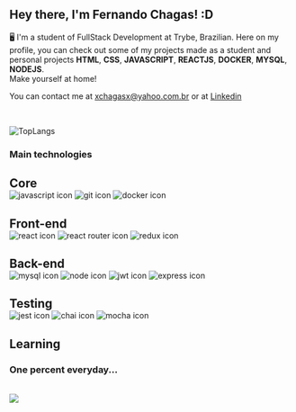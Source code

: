 ## Hey there, I'm **Fernando Chagas**! :D

🖥️ I'm a student of FullStack Development at Trybe, Brazilian.
Here on my profile, you can check out some of my projects made as a student and personal projects **HTML**, **CSS**, **JAVASCRIPT**, **REACTJS**, **DOCKER**, **MYSQL**, **NODEJS**. 
</br>
Make yourself at home!

You can contact me at xchagasx@yahoo.com.br or at <a href="https://www.linkedin.com/in/fernando-chagas-216860127">Linkedin</a>

<main style="">
<br/>

![TopLangs](https://github-readme-stats.vercel.app/api/top-langs/?username=xchagasx&layout=compact&show_icons=true&theme=dark)

  ### Main technologies 
  
<section style="">
  <h2 style="margin-bottom: 0"> Core </h2>
  <img src="svg/javascript.svg" alt="javascript icon" style="">
  <img src="https://img.shields.io/badge/GIT-E44C30?style=for-the-badge&logo=git&logoColor=white" alt="git icon" style="">
  <img src="https://img.shields.io/badge/Docker-2CA5E0?style=for-the-badge&logo=docker&logoColor=white" alt="docker icon" style="">
</section>

<section>
<h2 style="margin-bottom: 0">Front-end</h2>
<div>
  <img src="svg/reactjs.svg" alt="react icon" style="">
  <img src="svg/reactrouter.svg" alt="react router icon" style="">
  <img src="svg/redux.svg" alt="redux icon" style="">
 <style="">
</div>
</section>

<section>
<h2 style="margin-bottom: 0">Back-end</h2>
<div>
  <img src="svg/mysql.svg" alt="mysql icon" style="">
  <img src="svg/nodejs.svg" alt="node icon" style="">
  <img src="https://img.shields.io/badge/JWT-000000?style=for-the-badge&logo=JSON%20web%20tokens&logoColor=white" alt="jwt icon" style="">
  <img src="svg/expressjs.svg" alt="express icon" style="">
</div>
</section>

<section>
  <h2 style="margin-bottom: 0">Testing</h2>
  <img src="svg/jest.svg" alt="jest icon" style="">
  <img src="https://img.shields.io/badge/chai-A30701?style=for-the-badge&logo=chai&logoColor=white" alt="chai icon" style="">
    <img src="https://camo.githubusercontent.com/6fe498dfa70e4536cc46563b07b45425937dffc1cd5433771cdd0a4770928cac/68747470733a2f2f696d672e736869656c64732e696f2f62616467652f4d6f6368612d3844363734383f7374796c653d666f722d7468652d6261646765266c6f676f3d4d6f636861266c6f676f436f6c6f723d7768697465" alt="mocha icon" style="">
  
</section>

<section>
  <h2 style="margin-bottom: 0" >Learning</h2>
  <h3>One percent everyday...</h3>
</section>

</main>

<footer>
  <br/>
  <img src="https://komarev.com/ghpvc/?username=xchagasx" />
</footer>
